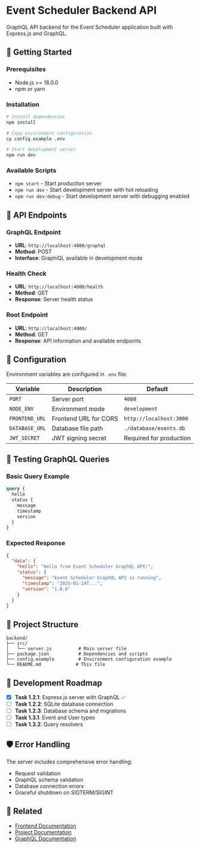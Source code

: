 # Event Scheduler Backend API

GraphQL API backend for the Event Scheduler application built with Express.js and GraphQL.

## 🚀 Getting Started

### Prerequisites
- Node.js >= 18.0.0
- npm or yarn

### Installation
```bash
# Install dependencies
npm install

# Copy environment configuration
cp config.example .env

# Start development server
npm run dev
```

### Available Scripts
- `npm start` - Start production server
- `npm run dev` - Start development server with hot reloading
- `npm run dev:debug` - Start development server with debugging enabled

## 📡 API Endpoints

### GraphQL Endpoint
- **URL**: `http://localhost:4000/graphql`
- **Method**: POST
- **Interface**: GraphiQL available in development mode

### Health Check
- **URL**: `http://localhost:4000/health`
- **Method**: GET
- **Response**: Server health status

### Root Endpoint
- **URL**: `http://localhost:4000/`
- **Method**: GET
- **Response**: API information and available endpoints

## 🔧 Configuration

Environment variables are configured in `.env` file:

| Variable | Description | Default |
|----------|-------------|---------|
| `PORT` | Server port | `4000` |
| `NODE_ENV` | Environment mode | `development` |
| `FRONTEND_URL` | Frontend URL for CORS | `http://localhost:3000` |
| `DATABASE_URL` | Database file path | `./database/events.db` |
| `JWT_SECRET` | JWT signing secret | Required for production |

## 🧪 Testing GraphQL Queries

### Basic Query Example
```graphql
query {
  hello
  status {
    message
    timestamp
    version
  }
}
```

### Expected Response
```json
{
  "data": {
    "hello": "Hello from Event Scheduler GraphQL API!",
    "status": {
      "message": "Event Scheduler GraphQL API is running",
      "timestamp": "2025-01-14T...",
      "version": "1.0.0"
    }
  }
}
```

## 📁 Project Structure

```
backend/
├── src/
│   └── server.js          # Main server file
├── package.json           # Dependencies and scripts
├── config.example         # Environment configuration example
└── README.md             # This file
```

## 🔄 Development Roadmap

- [x] **Task 1.2.1**: Express.js server with GraphQL ✅
- [ ] **Task 1.2.2**: SQLite database connection
- [ ] **Task 1.2.3**: Database schema and migrations
- [ ] **Task 1.3.1**: Event and User types
- [ ] **Task 1.3.2**: Query resolvers

## 🛡️ Error Handling

The server includes comprehensive error handling:
- Request validation
- GraphQL schema validation
- Database connection errors
- Graceful shutdown on SIGTERM/SIGINT

## 🔗 Related

- [Frontend Documentation](../frontend/README.md)
- [Project Documentation](../README.md)
- [GraphQL Documentation](https://graphql.org/) 